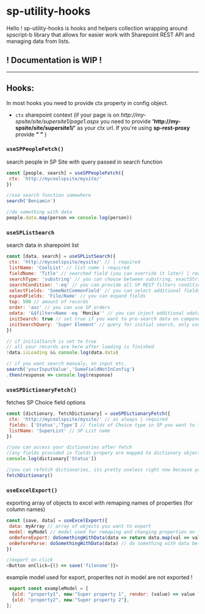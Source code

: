 # sp-utility-hooks

Hello ! sp-utility-hooks is hooks and helpers collection wrapping around spscript-b library that allows for easier work with Sharepoint REST API and managing data from lists.

## ! Documentation is WIP !

---

## Hooks:

In most hooks you need  to provide ctx property in config object.
-  `ctx` sharepoint context (if your page is on *http://my-spsite/site/supersite1/page1.aspx* you need to provide **'http://my-spsite/site/supersite1/'** as your ctx url. If you're using **sp-rest-proxy** provide **" "** )

### **`useSPPeopleFetch()`** 
search people in SP Site with query passed in search function

```js
const [people, search] = useSPPeopleFetch({
 ctx: 'http://mycoolspsite/mysite/'
})

//use search function somewhere
search('Beniamin')

//do something with data
people.data.map(person => console.log(person))

```

### **`useSPListSearch`**
search data in sharepoint list

```js
const [data, search] = useSPListSearch({
 ctx: 'http://mycoolspsite/mysite/' // | required
 listName: 'CoolList' // list name | required
 fieldName: 'Title' // searched field (you can override it later) | required
 searchType: 'substring' // you can choose between substring, exactString and number | required
 searchCondition: '-eq' // you can provide all SP REST filters conditions, if empty defaults to -eq 
 selectFields: 'SomeNotCommonField' // you can select additional fields that are not returned with * in filter (like File etc.)
 expandFields: 'File/Name' // you can expand fields
 top: 500 // amount of records 
 order: 'asc' // you can use SP orders
 odata: '&$filter=Name -eq 'Monika'' // you can inject additional odata
 initSearch: true // set true if you want to pre-search data on component mount
 initSearchQuery: 'Super Element' // query for initial search, only used if initSearch is true
})

// if initialSarch is set to true
// all your records are here after loading is finished
!data.isLoading && console.log(data.data) 

// if you want search manualy, on input etc.
search('yourInputValue','SomeFieldNotInConfig')
.then(response => console.log(response)

```

### **`useSPDictionaryFetch()`** 
fetches SP Choice field options 

```js
const [dictionary, fetchDictionary] = useSPDictionaryFetch({
 ctx: 'http://mycoolspsite/mysite/' // as always | required
 fields: ['Status','Type'] // fields of Choice type in SP you want to fetch options from
 listName: 'SuperList' // SP List name
})

//you can access your dictionaries after fetch 
//any fields provided in fields propery are mapped to dictionary object with all choices that are in field
console.log(dictionary['Status'])

//you can refetch dictionaries, its pretty useless right now because you cannot override anything
fetchDictionary()

```

### **`useExcelExport()`** 
exporting array of objects to excel with remaping names of properties (for column names)

```js
const [save, data] = useExcelExport({
 data: myArray // array of objects you want to export
 model: myModel // model used for remaping and changing properties on fly
 onBeforeExport: doSomethingWithData(data => return data.map(val => val.count+1)) // do something with data before export
 onBeforeParse: doSomethingWithData(data) // do something with data before parsing with model
})

//export on click
<Button onClick={() => save('filename')}>

```

example model used for export, properites not in model are not exported !
```js
 export const exampleModel = [
  {old: "property1", new:"Super property 1", render: (value) => value ? 'SUPER YES' : 'SUPER NO'}, //remaps old name to new name and change field value conditionaly with render callback
  {old: "property2", new:"Super property 2"},
];
```




 
